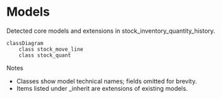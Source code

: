 # Models

Detected core models and extensions in stock_inventory_quantity_history.

```mermaid
classDiagram
    class stock_move_line
    class stock_quant
```

Notes
- Classes show model technical names; fields omitted for brevity.
- Items listed under _inherit are extensions of existing models.
